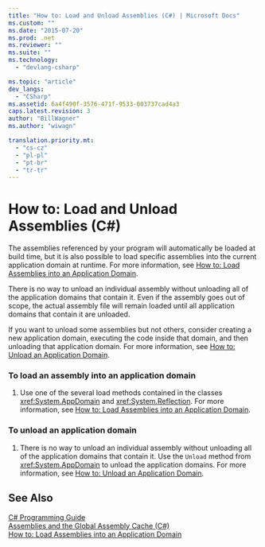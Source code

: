 ```yaml
---
title: "How to: Load and Unload Assemblies (C#) | Microsoft Docs"
ms.custom: ""
ms.date: "2015-07-20"
ms.prod: .net
ms.reviewer: ""
ms.suite: ""
ms.technology: 
  - "devlang-csharp"

ms.topic: "article"
dev_langs: 
  - "CSharp"
ms.assetid: 6a4f490f-3576-471f-9533-003737cad4a3
caps.latest.revision: 3
author: "BillWagner"
ms.author: "wiwagn"

translation.priority.mt: 
  - "cs-cz"
  - "pl-pl"
  - "pt-br"
  - "tr-tr"
---
```

# How to: Load and Unload Assemblies (C#)
The assemblies referenced by your program will automatically be loaded at build time, but it is also possible to load specific assemblies into the current application domain at runtime. For more information, see [How to: Load Assemblies into an Application Domain](http://msdn.microsoft.com/library/1432aa2d-bd83-4346-bf3b-a1b7920e2aa9).  
  
 There is no way to unload an individual assembly without unloading all of the application domains that contain it. Even if the assembly goes out of scope, the actual assembly file will remain loaded until all application domains that contain it are unloaded.  
  
 If you want to unload some assemblies but not others, consider creating a new application domain, executing the code inside that domain, and then unloading that application domain. For more information, see [How to: Unload an Application Domain](http://msdn.microsoft.com/library/f356116d-e415-4f7c-a332-6e6a60227192).  
  
### To load an assembly into an application domain  
  
1.  Use one of the several load methods contained in the classes <xref:System.AppDomain> and <xref:System.Reflection>. For more information, see [How to: Load Assemblies into an Application Domain](http://msdn.microsoft.com/library/1432aa2d-bd83-4346-bf3b-a1b7920e2aa9).  
  
### To unload an application domain  
  
1.  There is no way to unload an individual assembly without unloading all of the application domains that contain it. Use the `Unload` method from <xref:System.AppDomain> to unload the application domains. For more information, see [How to: Unload an Application Domain](http://msdn.microsoft.com/library/f356116d-e415-4f7c-a332-6e6a60227192).  
  
## See Also  
 [C# Programming Guide](../../../../csharp/programming-guide/index.md)   
 [Assemblies and the Global Assembly Cache (C#)](../../../../csharp/programming-guide/concepts/assemblies-gac/index.md)   
 [How to: Load Assemblies into an Application Domain](http://msdn.microsoft.com/library/1432aa2d-bd83-4346-bf3b-a1b7920e2aa9)